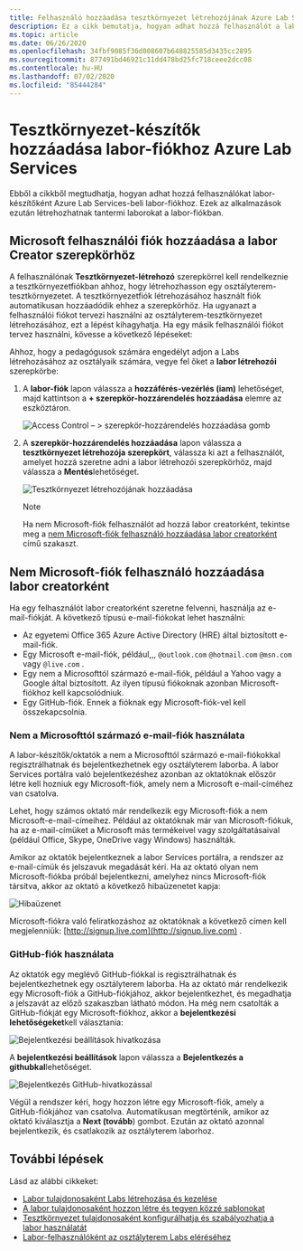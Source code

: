 ```yaml
---
title: Felhasználó hozzáadása tesztkörnyezet létrehozójának Azure Lab Services
description: Ez a cikk bemutatja, hogyan adhat hozzá felhasználót a labor létrehozói szerepkörhöz egy Azure Lab Services-beli labor-fiókhoz. A labor létrehozói létrehozhatnak laborokat ebben a laborban.
ms.topic: article
ms.date: 06/26/2020
ms.openlocfilehash: 34fbf9085f36d008607b648825585d3435cc2895
ms.sourcegitcommit: 877491bd46921c11dd478bd25fc718ceee2dcc08
ms.contentlocale: hu-HU
ms.lasthandoff: 07/02/2020
ms.locfileid: "85444284"
---
```

# <a name="add-lab-creators-to-a-lab-account-in-azure-lab-services"></a>Tesztkörnyezet-készítők hozzáadása labor-fiókhoz Azure Lab Services
Ebből a cikkből megtudhatja, hogyan adhat hozzá felhasználókat labor-készítőként Azure Lab Services-beli labor-fiókhoz. Ezek az alkalmazások ezután létrehozhatnak tantermi laborokat a labor-fiókban. 

## <a name="add-microsoft-user-account-to-lab-creator-role"></a>Microsoft felhasználói fiók hozzáadása a labor Creator szerepkörhöz
A felhasználónak **Tesztkörnyezet-létrehozó** szerepkörrel kell rendelkeznie a tesztkörnyezetfiókban ahhoz, hogy létrehozhasson egy osztályterem-tesztkörnyezetet. A tesztkörnyezetfiók létrehozásához használt fiók automatikusan hozzáadódik ehhez a szerepkörhöz. Ha ugyanazt a felhasználói fiókot tervezi használni az osztályterem-tesztkörnyezet létrehozásához, ezt a lépést kihagyhatja. Ha egy másik felhasználói fiókot tervez használni, kövesse a következő lépéseket: 

Ahhoz, hogy a pedagógusok számára engedélyt adjon a Labs létrehozásához az osztályaik számára, vegye fel őket a **labor létrehozói** szerepkörbe:

1. A **labor-fiók** lapon válassza a **hozzáférés-vezérlés (iam)** lehetőséget, majd kattintson a **+ szerepkör-hozzárendelés hozzáadása** elemre az eszköztáron. 

    ![Access Control – > szerepkör-hozzárendelés hozzáadása gomb](./media/tutorial-setup-lab-account/add-role-assignment-button.png)
1. A **szerepkör-hozzárendelés hozzáadása** lapon válassza a **tesztkörnyezet létrehozója** **szerepkört**, válassza ki azt a felhasználót, amelyet hozzá szeretne adni a labor létrehozói szerepkörhöz, majd válassza a **Mentés**lehetőséget. 

    ![Tesztkörnyezet létrehozójának hozzáadása](./media/tutorial-setup-lab-account/add-lab-creator.png)

    > [!NOTE]
    > Ha nem Microsoft-fiók felhasználót ad hozzá labor creatorként, tekintse meg a [nem Microsoft-fiók felhasználó hozzáadása labor creatorként](#add-a-non-microsoft-account-user-as-a-lab-creator) című szakaszt. 

## <a name="add-a-non-microsoft-account-user-as-a-lab-creator"></a>Nem Microsoft-fiók felhasználó hozzáadása labor creatorként
Ha egy felhasználót labor creatorként szeretne felvenni, használja az e-mail-fiókját. A következő típusú e-mail-fiókokat lehet használni:

- Az egyetemi Office 365 Azure Active Directory (HRE) által biztosított e-mail-fiók. 
- Egy Microsoft e-mail-fiók, például,,, `@outlook.com` `@hotmail.com` `@msn.com` vagy `@live.com` .
- Egy nem a Microsofttól származó e-mail-fiók, például a Yahoo vagy a Google által biztosított. Az ilyen típusú fiókoknak azonban Microsoft-fiókhoz kell kapcsolódniuk.
- Egy GitHub-fiók. Ennek a fióknak egy Microsoft-fiók-vel kell összekapcsolnia.

### <a name="using-a-non-microsoft-email-account"></a>Nem a Microsofttól származó e-mail-fiók használata
A labor-készítők/oktatók a nem a Microsofttól származó e-mail-fiókokkal regisztrálhatnak és bejelentkezhetnek egy osztályterem laborba.  A labor Services portálra való bejelentkezéshez azonban az oktatóknak először létre kell hozniuk egy Microsoft-fiók, amely nem a Microsoft e-mail-címéhez van csatolva.

Lehet, hogy számos oktató már rendelkezik egy Microsoft-fiók a nem Microsoft-e-mail-címeihez. Például az oktatóknak már van Microsoft-fiókuk, ha az e-mail-címüket a Microsoft más termékeivel vagy szolgáltatásaival (például Office, Skype, OneDrive vagy Windows) használták.  

Amikor az oktatók bejelentkeznek a labor Services portálra, a rendszer az e-mail-címük és jelszavuk megadását kéri. Ha az oktató olyan nem Microsoft-fiókba próbál bejelentkezni, amelyhez nincs Microsoft-fiók társítva, akkor az oktató a következő hibaüzenetet kapja: 

![Hibaüzenet](./media/how-to-configure-student-usage/cant-find-account.png)

Microsoft-fiókra való feliratkozáshoz az oktatóknak a következő címen kell megjelenniük: [http://signup.live.com](http://signup.live.com) .  


### <a name="using-a-github-account"></a>GitHub-fiók használata
Az oktatók egy meglévő GitHub-fiókkal is regisztrálhatnak és bejelentkezhetnek egy osztályterem laborba. Ha az oktató már rendelkezik egy Microsoft-fiók a GitHub-fiókjához, akkor bejelentkezhet, és megadhatja a jelszavát az előző szakaszban látható módon. Ha még nem csatolták a GitHub-fiókját egy Microsoft-fiókhoz, akkor a **bejelentkezési lehetőségeket**kell választania:

![Bejelentkezési beállítások hivatkozása](./media/how-to-configure-student-usage/signin-options.png)

A **bejelentkezési beállítások** lapon válassza a **Bejelentkezés a githubkal**lehetőséget.

![Bejelentkezés GitHub-hivatkozással](./media/how-to-configure-student-usage/signin-github.png)

Végül a rendszer kéri, hogy hozzon létre egy Microsoft-fiók, amely a GitHub-fiókjához van csatolva. Automatikusan megtörténik, amikor az oktató kiválasztja a **Next (tovább**) gombot.  Ezután az oktató azonnal bejelentkezik, és csatlakozik az osztályterem laborhoz.


## <a name="next-steps"></a>További lépések
Lásd az alábbi cikkeket:

- [Labor tulajdonosaként Labs létrehozása és kezelése](how-to-manage-classroom-labs.md)
- [A labor tulajdonosaként hozzon létre és tegyen közzé sablonokat](how-to-create-manage-template.md)
- [Tesztkörnyezet tulajdonosaként konfigurálhatja és szabályozhatja a labor használatát](how-to-configure-student-usage.md)
- [Labor-felhasználóként az osztályterem Labs eléréséhez](how-to-use-classroom-lab.md)
